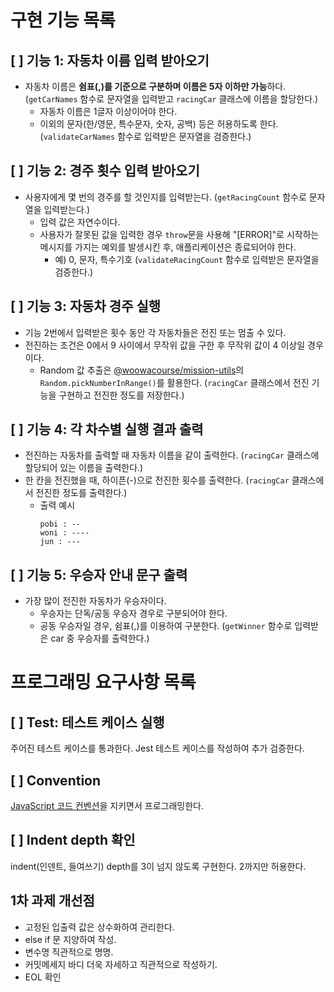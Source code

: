 # **구현 기능 목록**

## [ ] 기능 1: 자동차 이름 입력 받아오기
- 자동차 이름은 **쉼표(,)를 기준으로 구분하며 이름은 5자 이하만 가능**하다.
  (`getCarNames` 함수로 문자열을 입력받고 `racingCar` 클래스에 이름을 할당한다.)
    - 자동차 이름은 1글자 이상이어야 한다.
    - 이외의 문자(한/영문, 특수문자, 숫자, 공백) 등은 허용하도록 한다.
    (`validateCarNames` 함수로 입력받은 문자열을 검증한다.)


## [ ] 기능 2: 경주 횟수 입력 받아오기
- 사용자에게 몇 번의 경주를 할 것인지를 입력받는다.
  (`getRacingCount` 함수로 문자열을 입력받는다.)
  - 입력 값은 자연수이다.
  - 사용자가 잘못된 값을 입력한 경우 `throw`문을 사용해 "[ERROR]"로 시작하는 메시지를 가지는 예외를 발생시킨 후, 애플리케이션은 종료되어야 한다.
    - 예) 0, 문자, 특수기호
    (`validateRacingCount` 함수로 입력받은 문자열을 검증한다.)
    
## [ ] 기능 3: 자동차 경주 실행
- 기능 2번에서 입력받은 횟수 동안 각 자동차들은 전진 또는 멈출 수 있다.
- 전진하는 조건은 0에서 9 사이에서 무작위 값을 구한 후 무작위 값이 4 이상일 경우이다.
  - Random 값 추출은 [@woowacourse/mission-utils](https://github.com/woowacourse-projects/javascript-mission-utils#mission-utils)의 `Random.pickNumberInRange()`를 활용한다.
  (`racingCar` 클래스에서 전진 기능을 구현하고 전진한 정도를 저장한다.)


## [ ] 기능 4: 각 차수별 실행 결과 출력
- 전진하는 자동차를 출력할 때 자동차 이름을 같이 출력한다.
(`racingCar` 클래스에 할당되어 있는 이름을 출력한다.)
- 한 칸을 전진했을 때, 하이픈(-)으로 전진한 횟수를 출력한다.
(`racingCar` 클래스에서 전진한 정도를 출력한다.)
  - 출력 예시
    ```
    pobi : --
    woni : ----
    jun : ---
    ```

## [ ] 기능 5: 우승자 안내 문구 출력
- 가장 많이 전진한 자동차가 우승자이다.
  - 우승자는 단독/공동 우승자 경우로 구분되어야 한다.
  - 공동 우승자일 경우, 쉼표(,)를 이용하여 구분한다.
  (`getWinner` 함수로 입력받은 car 중 우승자를 출력한다.)

# **프로그래밍 요구사항 목록**

## [ ] Test: 테스트 케이스 실행
주어진 테스트 케이스를 통과한다.
Jest 테스트 케이스를 작성하여 추가 검증한다.

## [ ] Convention
[JavaScript 코드 컨벤션](https://github.com/ParkSB/javascript-style-guide#%EB%B3%80%EC%88%98-variables)을 지키면서 프로그래밍한다.

## [ ] Indent depth 확인
indent(인덴트, 들여쓰기) depth를 3이 넘지 않도록 구현한다. 2까지만 허용한다.

## **1차 과제 개선점**
- 고정된 입출력 값은 상수화하여 관리한다.
- else if 문 지양하여 작성.
- 변수명 직관적으로 명명.
- 커밋메세지 바디 더욱 자세하고 직관적으로 작성하기.
- EOL 확인
